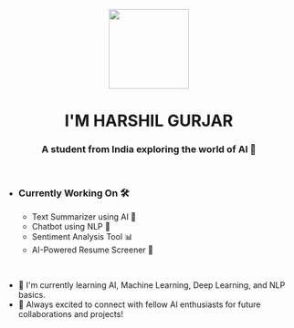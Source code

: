 <p align="center">
  <img src="https://www.adoreinfotech.com/assets/img/chatbot-marketing.gif" width="140" />
</p>

<h1 align="center"><strong>I'M HARSHIL GURJAR</strong></h1>

<h3 align="center">A student from India exploring the world of AI 🤖</h3>

<br>

- ### Currently Working On 🛠️
  - Text Summarizer using AI 📝  
  - Chatbot using NLP 💬  
  - Sentiment Analysis Tool 📊  
  - AI-Powered Resume Screener 📄

<br>

- 🧠 I'm currently learning AI, Machine Learning, Deep Learning, and NLP basics.  
- 🤝 Always excited to connect with fellow AI enthusiasts for future collaborations and projects!
